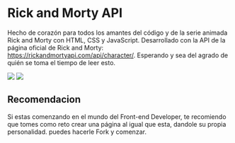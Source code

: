# Rick and Morty API

Hecho de corazón para todos los amantes del código y de la serie animada Rick and Morty con HTML, CSS y JavaScript. Desarrollado con la API de la página oficial de Rick and Morty: https://rickandmortyapi.com/api/character/. Esperando y sea del agrado de quién se toma el tiempo de leer esto.

![](https://i.ibb.co/2n7nfF6/Deepin-Screenshot-Seleccionar-rea-202003251212030.png)
![](https://i.ibb.co/3MGYfvR/Deepin-Screenshot-Seleccionar-rea-20200325124930.png)

## Recomendacion
Si estas comenzando en el mundo del Front-end Developer, te recomiendo que tomes como reto crear una página al igual que esta, dandole su propia personalidad. puedes hacerle Fork y comenzar.

